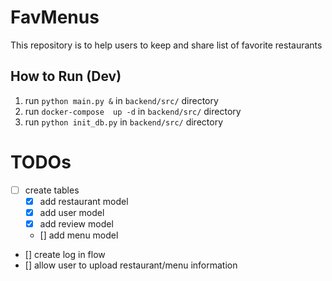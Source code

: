 # FavMenus
This repository is to help users to keep and share list of favorite restaurants

## How to Run (Dev)

1. run `python main.py &` in `backend/src/` directory
2. run `docker-compose  up -d` in `backend/src/` directory
3. run `python init_db.py` in `backend/src/` directory


# TODOs
- [ ] create tables
    - [x] add restaurant model
    - [x] add user model
    - [x] add review model
    - [] add menu model

- [] create log in flow
- [] allow user to upload restaurant/menu information
